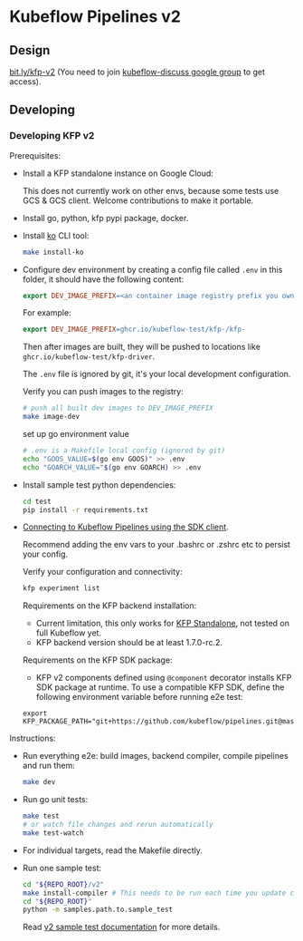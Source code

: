 # Kubeflow Pipelines v2

## Design

[bit.ly/kfp-v2](https://bit.ly/kfp-v2) (You need to join [kubeflow-discuss google group](https://groups.google.com/g/kubeflow-discuss) to get access).

## Developing

### Developing KFP v2

Prerequisites:

- Install a KFP standalone instance on Google Cloud:

  This does not currently work on other envs, because some tests use GCS & GCS client.
  Welcome contributions to make it portable.

- Install go, python, kfp pypi package, docker.

- Install [ko](https://github.com/google/ko) CLI tool:

  ```bash
  make install-ko
  ```

- Configure dev environment by creating a config file called `.env` in this folder,
  it should have the following content:

  ```makefile
  export DEV_IMAGE_PREFIX=<an container image registry prefix you own>
  ```

  For example:

  ```makefile
  export DEV_IMAGE_PREFIX=ghcr.io/kubeflow-test/kfp-/kfp-
  ```

  Then after images are built, they will be pushed to locations like
  `ghcr.io/kubeflow-test/kfp-driver`.

  The `.env` file is ignored by git, it's your local development configuration.

  Verify you can push images to the registry:

  ```bash
  # push all built dev images to DEV_IMAGE_PREFIX
  make image-dev
  ```

  set up go environment value

  ```bash
  # .env is a Makefile local config (ignored by git)
  echo "GOOS_VALUE=$(go env GOOS)" >> .env
  echo "GOARCH_VALUE="$(go env GOARCH) >> .env
  ```

- Install sample test python dependencies:

  ```bash
  cd test
  pip install -r requirements.txt
  ```

- [Connecting to Kubeflow Pipelines using the SDK client](https://www.kubeflow.org/docs/components/pipelines/user-guides/core-functions/connect-api/#configure-sdk-client-by-environment-variables).

  Recommend adding the env vars to your .bashrc or .zshrc etc to persist your config.

  Verify your configuration and connectivity:

  ```bash
  kfp experiment list
  ```

  Requirements on the KFP backend installation:
  - Current limitation, this only works for [KFP Standalone](https://www.kubeflow.org/docs/components/pipelines/installation/standalone-deployment/), not tested on full Kubeflow yet.
  - KFP backend version should be at least 1.7.0-rc.2.

  Requirements on the KFP SDK package:
  - KFP v2 components defined using `@component` decorator installs KFP SDK package at runtime.
    To use a compatible KFP SDK, define the following environment variable before running e2e test:

  ```
  export KFP_PACKAGE_PATH="git+https://github.com/kubeflow/pipelines.git@master#subdirectory=sdk/python"
  ```

Instructions:

- Run everything e2e: build images, backend compiler, compile pipelines and run them:

  ```bash
  make dev
  ```

- Run go unit tests:

  ```bash
  make test
  # or watch file changes and rerun automatically
  make test-watch
  ```

- For individual targets, read the Makefile directly.

- Run one sample test:

  ```bash
  cd "${REPO_ROOT}/v2"
  make install-compiler # This needs to be run each time you update compiler code.
  cd "${REPO_ROOT}"
  python -m samples.path.to.sample_test
  ```

  Read [v2 sample test documentation](./test/README.md) for more details.
